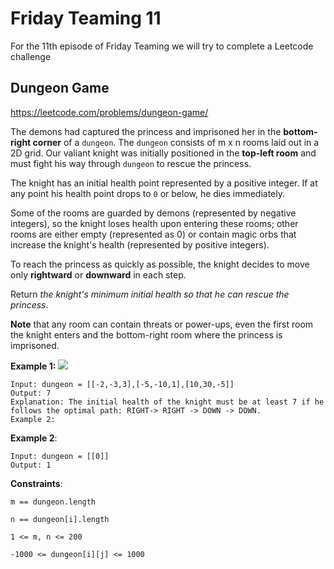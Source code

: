 # Friday Teaming 11

For the 11th episode of Friday Teaming we will try to complete a Leetcode challenge

## Dungeon Game

https://leetcode.com/problems/dungeon-game/

The demons had captured the princess and imprisoned her in the **bottom-right corner** of a `dungeon`. The `dungeon` 
consists of m x n rooms laid out in a 2D grid. Our valiant knight was initially positioned in the **top-left room** and 
must fight his way through `dungeon` to rescue the princess.

The knight has an initial health point represented by a positive integer. If at any point his health point drops to `0` 
or below, he dies immediately.

Some of the rooms are guarded by demons (represented by negative integers), so the knight loses health upon entering 
these rooms; other rooms are either empty (represented as 0) or contain magic orbs that increase the knight's health 
(represented by positive integers).

To reach the princess as quickly as possible, the knight decides to move only **rightward** or **downward** in each 
step.

Return _the knight's minimum initial health so that he can rescue the princess_.

**Note** that any room can contain threats or power-ups, even the first room the knight enters and the bottom-right room 
where the princess is imprisoned.

**Example 1:**
![](https://assets.leetcode.com/uploads/2021/03/13/dungeon-grid-1.jpg)

```shell
Input: dungeon = [[-2,-3,3],[-5,-10,1],[10,30,-5]]
Output: 7
Explanation: The initial health of the knight must be at least 7 if he follows the optimal path: RIGHT-> RIGHT -> DOWN -> DOWN.
Example 2:
```

**Example 2**:

```
Input: dungeon = [[0]]
Output: 1
```

**Constraints**:

`m == dungeon.length`

`n == dungeon[i].length`

`1 <= m, n <= 200`

`-1000 <= dungeon[i][j] <= 1000`